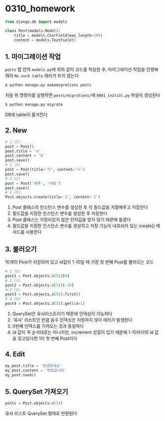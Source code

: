 # 0310_homework



```python
from django.db import models

class Post(models.Model):
    title = models.CharField(max_length=100)
    content = models.TextField()
```

## 1. 마이그레이션 작업

`posts` 앱 안의 `models.py`에 위와 같이 코드를 작성한 후, 마이그레이션 작업을 진행해줘야 `No such table` 에러가 뜨지 않는다

```bash
$ python manage.py makemigrations posts
```

처음 위 명령어를 실행하면 `posts/migrations/`에 `0001_initial.py` 파일이 생성된다

```bash
$ python manage.py migrate
```

DB에 table이 옮겨진다

## 2. New

```python
# 1 (O)
post = Post()
post.title = 'a'
post.content = 'b'
post.save()
# 2 (O)
post = Post(title='가', content='나')
post.save()
# 3 (X)
post = Post('제목', '내용')
post.save()
# 4 (O)
Post.objects.create(title='1', content='2')
```

1. Post 클래스의 인스턴스 변수를 생성한 후 각 필드값을 지정해주고 저장한다
2. 필드값을 지정한 인스턴스 변수를 생성한 후 저장한다
3. Post 클래스는 지정되있지 않은 인자값을 받지 않기 때문에 틀렸다
4. 필드값을 지정한 인스턴스 변수를 생성하고 저장 기능이 내포되어 있는 create() 메서드를 사용한다

## 3. 불러오기

10개의 Post가 저장되어 있고 id값이 1-10일 때 가장 첫 번째 Post를 불러오는 코드

```python
# 1 (O)
post1 = Post.objects.all()[0]
# 2 (X)
post2 = Post.objects.all()[-10]
# 3 (O)
post3 = Post.objects.all().first()
# 4 (O)
post4 = Post.objects.all().get(id=1)
```

1. QuerySet은 유사리스트이기 때문에 인덱싱이 가능하다
2. '유사' 리스트인 만큼 음수 인덱싱은 지원하지 않아 에러가 발생한다
3. 0번째 인덱스를 가져오는 것과 동일하다
4. id 값이 꼭 순서대로는 아니지만, increment 성질이 있기 때문에 1-10까지의 id 값을 갖고있다면 1이 첫 번째 Post이다

## 4. Edit

```python
my_post.title = '안녕하세요'
my_post.content = '반갑습니다'
my_post.save()
```

## 5. QuerySet 가져오기

```python
posts = Post.objects.all()
```

유사 리스트 QuerySet 형태로 반환된다
